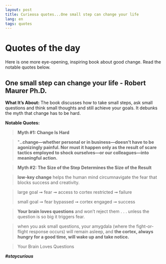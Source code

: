 ```yaml
---
layout: post
title: Curieosa quotes...One small step can change your life
lang: en
tags: quotes
---
```


# Quotes of the day
Here is one more eye-opening, inspiring book about good change. Read the notable quotes below.

##  One small step can change your life - Robert Maurer Ph.D.

**What It’s About:** The book discusses how to take small steps, ask small questions and think small thoughts and still achieve your goals. It debunks the myth that change has to be hard.

**Notable Quotes:**

> **Myth #1: Change Is Hard**

> "**..change—whether personal or in business—doesn’t have to be agonizingly painful. 
> Nor must it happen only as the result of scare tactics employed to shock ourselves—or our colleagues—into meaningful action.**


> **Myth #2: The Size of the Step Determines the Size of the Result**

> **low-key change** helps the human mind circumnavigate the fear that blocks success and creativity.

> large goal ➞ fear ➞ access to cortex restricted ➞ failure
> 
> small goal ➞ fear bypassed ➞ cortex engaged ➞ success

> **Your brain loves questions** and won’t reject them . . .
> unless the question is so big it triggers fear.

> when you ask small questions, your amygdala (where the fight-or-flight response occurs) will remain asleep, 
> and **the cortex, always hungry for a good time, will wake up and take notice.**


> Your Brain Loves Questions

_**#staycurious**_

